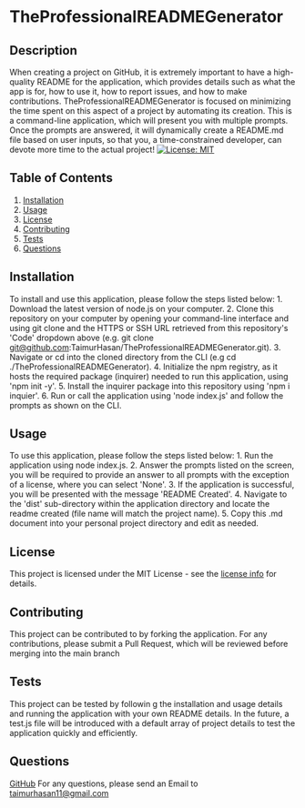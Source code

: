# TheProfessionalREADMEGenerator
## Description
When creating a project on GitHub, it is extremely important to have a high-quality README for the application, which provides details such as what the app is for, how to use it, how to report issues, and how to make contributions. TheProfessionalREADMEGenerator is focused on minimizing the time spent on this aspect of a project by automating its creation. This is a command-line application, which will present you with multiple prompts. Once the prompts are answered, it will dynamically create a README.md file based on user inputs, so that you, a time-constrained developer, can devote more time to the actual project!
[![License: MIT](https://img.shields.io/badge/License-MIT-yellow.svg)](https://opensource.org/licenses/MIT)

## Table of Contents

1. [ Installation ](#installation)
2. [ Usage ](#usage)
3. [ License ](#license)
4. [ Contributing ](#contributing)
5. [ Tests ](#tests)
6. [ Questions ](#questions)


<a name="installation"></a>

## Installation
To install and use this application, please follow the steps listed below: 1. Download the latest version of node.js on your computer. 2. Clone this repository on your computer by opening your command-line interface and using git clone and the HTTPS or SSH URL retrieved from this repository's 'Code' dropdown above (e.g. git clone git@github.com:TaimurHasan/TheProfessionalREADMEGenerator.git). 3. Navigate or cd into the cloned directory from the CLI (e.g cd ./TheProfessionalREADMEGenerator). 4. Initialize the npm registry, as it hosts the required package (inquirer) needed to run this application, using 'npm init -y'. 5. Install the inquirer package into this repository using 'npm i inquier'. 6. Run or call the application using 'node index.js' and follow the prompts as shown on the CLI.

<a name="usage"></a>

## Usage
To use this application, please follow the steps listed below: 1. Run the application using node index.js. 2. Answer the prompts listed on the screen, you will be required to provide an answer to all prompts with the exception of a license, where you can select 'None'. 3. If the application is successful, you will be presented with the message 'README Created'. 4. Navigate to the 'dist' sub-directory within the application directory and locate the readme created (file name will match the project name). 5. Copy this .md document into your personal project directory and edit as needed.


<a name="license"></a>

## License
This project is licensed under the MIT License - see the [license info](https://opensource.org/licenses/MIT) for details.


<a name="contributing"></a>

## Contributing

This project can be contributed to by forking the application. For any contributions, please submit a Pull Request, which will be reviewed before merging into the main branch

<a name="tests"></a>

## Tests
This project can be tested by followin
g the installation and usage details and running the application with your own README details. In
the future, a test.js file will be introduced with a default array of project details to test the
application quickly and efficiently.

<a name="questions"></a>

## Questions

[GitHub](https://github.com/TaimurHasan)
For any questions, please send an Email to [taimurhasan11@gmail.com](mailto:taimurhasan11@gmail.com)

  